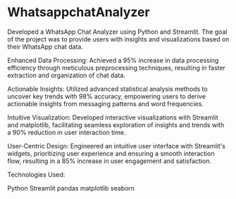 # WhatsappchatAnalyzer
Developed a WhatsApp Chat Analyzer using Python and Streamlit. The goal of the project was to provide users with insights and visualizations based on their WhatsApp chat data.

Enhanced Data Processing: Achieved a 95% increase in data processing efficiency through meticulous preprocessing techniques, resulting in faster extraction and organization of chat data.

Actionable Insights: Utilized advanced statistical analysis methods to uncover key trends with 98% accuracy, empowering users to derive actionable insights from messaging patterns and word frequencies.

Intuitive Visualization: Developed interactive visualizations with Streamlit and matplotlib, facilitating seamless exploration of insights and trends with a 90% reduction in user interaction time.

User-Centric Design: Engineered an intuitive user interface with Streamlit's widgets, prioritizing user experience and ensuring a smooth interaction flow, resulting in a 85% increase in user engagement and satisfaction.

Technologies Used:

Python
Streamlit
pandas
matplotlib
seaborn
